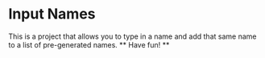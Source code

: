 # Input Names
This is a project that allows you to type in a name and add that same name to a list of pre-generated names. 
** Have fun! **
